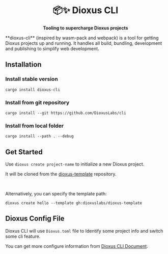 <div align="center">
  <h1>📦✨ Dioxus CLI </h1>
  <p><strong>Tooling to supercharge Dioxus projects</strong></p>
</div>
**dioxus-cli** (inspired by wasm-pack and webpack) is a tool for getting Dioxus projects up and running. 
It handles all build, bundling, development and publishing to simplify web development.


## Installation

### Install stable version
```
cargo install dioxus-cli
```
### Install from git repository
```
cargo install --git https://github.com/DioxusLabs/cli
```
### Install from local folder
```
cargo install --path . --debug
```


## Get Started 

Use `dioxus create project-name` to initialize a new Dioxus project. <br>

It will be cloned from the [dioxus-template](https://github.com/DioxusLabs/dioxus-template) repository.

<br>

Alternatively, you can specify the template path:

```
dioxus create hello --template gh:dioxuslabs/dioxus-template
```

## Dioxus Config File

Dioxus CLI will use `Dioxus.toml` file to Identify some project info and switch some cli feature.

You can get more configure information from [Dioxus CLI Document](https://dioxuslabs.com/cli/configure.html).